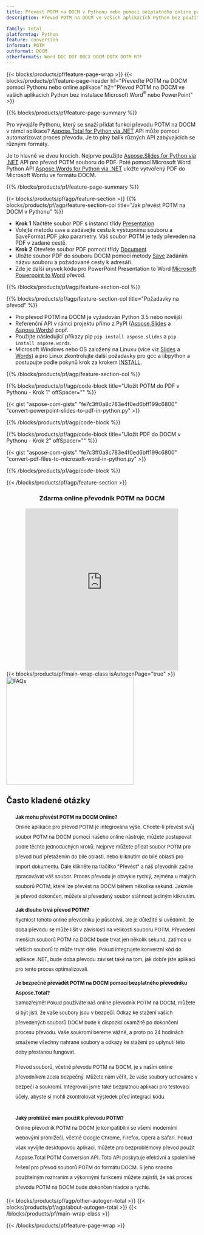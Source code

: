 ```yaml
---
title: Převést POTM na DOCM v Pythonu nebo pomocí bezplatného online převodníku
description: Převod POTM na DOCM ve vašich aplikacích Python bez použití Microsoft Word nebo PowerPoint nebo online. Před integrací kódu rychle otestujte bezplatný online převodník  POTM na DOCM. 

family: total
platformtag: Python
feature: conversion
informat: POTM
outformat: DOCM
otherformats: Word DOC DOT DOCX DOCM DOTX DOTM RTF
---
```

{{< blocks/products/pf/feature-page-wrap >}}
{{< blocks/products/pf/feature-page-header h1="Převeďte POTM na DOCM pomocí Pythonu nebo online aplikace" h2="Převod POTM na DOCM ve vašich aplikacích Python bez instalace Microsoft Word<sup>&reg;</sup> nebo PowerPoint" >}}

{{% blocks/products/pf/feature-page-summary %}}

Pro vývojáře Pythonu, který se snaží přidat funkci převodu POTM na DOCM v rámci aplikace? [Aspose.Total for Python via .NET](https://products.aspose.com/total/python-net/) API může pomoci automatizovat proces převodu. Je to plný balík různých API zabývajících se různými formáty.  

Je to hlavně ve dvou krocích. Nejprve použijte [Aspose.Slides for Python via .NET](https://products.aspose.com/slides/python-net/) API pro převod POTM souboru do PDF. Poté pomocí Microsoft Word Python API [Aspose.Words for Python via .NET](https://products.aspose.com/words/python-net/) uložte vytvořený PDF do Microsoft Wordu ve formátu DOCM. 

{{% /blocks/products/pf/feature-page-summary %}}

{{< blocks/products/pf/agp/feature-section >}}
{{% blocks/products/pf/agp/feature-section-col title="Jak převést POTM na DOCM v Pythonu" %}}
-  **Krok 1** Načtěte soubor PDF s instancí třídy [Presentation](https://reference.aspose.com/slides/python-net/aspose.slides/presentation/)
-  Volejte metodu `save` a zadávejte cestu k výstupnímu souboru a SaveFormat.PDF jako parametry. Váš soubor POTM je tedy převeden na PDF v zadané cestě.
- **Krok 2** Otevřete soubor PDF pomocí třídy [Document](https://reference.aspose.com/words/python-net/aspose.words/document/)
- Uložte soubor PDF do souboru DOCM pomocí metody [Save](https://reference.aspose.com/words/python-net/aspose.words/document/save/) zadáním názvu souboru a požadované cesty k adresáři.
- Zde je další úryvek kódu pro PowerPoint Presentation to Word [Microsoft Powerpoint to Word](https://products.aspose.com/total/python-net/conversion/) převod.

{{% /blocks/products/pf/agp/feature-section-col %}}

{{% blocks/products/pf/agp/feature-section-col title="Požadavky na převod" %}}

- Pro převod POTM na DOCM je vyžadován Python 3.5 nebo novější
- Referenční API v rámci projektu přímo z PyPI ([Aspose.Slides](https://pypi.org/project/Aspose.Slides/) a [Aspose.Words](https://pypi.org/project/aspose-words/)) popř.
- Použijte následující příkazy pip ```pip install aspose.slides``` a ```pip install aspose.words```. 
- Microsoft Windows nebo OS založený na Linuxu (více viz [Slides](https://docs.aspose.com/slides/python-net/system-requirements/) a [Words](https://docs.aspose.com/words/python-net/system-requirements/)) a pro Linux zkontrolujte další požadavky pro gcc a libpython a postupujte podle pokynů krok za krokem [INSTALL](https://docs.aspose.com/words/python-net/installation/).
 

{{% /blocks/products/pf/agp/feature-section-col %}}

{{% blocks/products/pf/agp/code-block title="Uložit POTM do PDF v Pythonu - Krok 1" offSpacer="" %}}

{{< gist "aspose-com-gists" "fe7c3ff0a8c783e4f0ed6bff199c6800" "convert-powerpoint-slides-to-pdf-in-python.py" >}}

{{% /blocks/products/pf/agp/code-block %}}

{{% blocks/products/pf/agp/code-block title="Uložit PDF do DOCM v Pythonu - Krok 2" offSpacer="" %}}

{{< gist "aspose-com-gists" "fe7c3ff0a8c783e4f0ed6bff199c6800" "convert-pdf-files-to-microsoft-word-in-python.py" >}}

{{% /blocks/products/pf/agp/code-block %}}

{{< /blocks/products/pf/agp/feature-section >}}

<div class="container-fluid agp-content bg-white aboutfile box-1 vh100 section nopbtm">
<div class=container>
<div class=row>
<div class="demobox tc col-md-12 padding-0" align="center">

<h3>Zdarma online převodník POTM na DOCM</h3>

<iframe style="border: none; height: 426px;" scrolling="no" src="https://total-conversion-app-65z5r2lp.qa.k8s.dynabic.com/?to=docm&from=potm" id="child-iframe" width="80%"></iframe>

</div></div>
</div></div>
{{< blocks/products/pf/main-wrap-class isAutogenPage="true" >}}
<style>.howtolist li{margin-right: 0!important;line-height: 26px;position: relative;margin-bottom: 10px;font-size: 13px;list-style-type: none;}</style>
<div class="col-md-12 tl bg-gray-dark howtolist section">
  <a class="anchor" name="faqpage"></a>
  <div class="container tl dflex" itemscope="" itemtype="https://schema.org/FAQPage">
      <div class="col-md-4 howtosectiongfx">
          <img class="social-panel-hide-on-mobile" src="https://www.groupdocs.cloud/templates/brand/images/groupdocs/conversion/groupdocs_conversion-brand.png" alt="FAQs" width="335" height="283">
      </div>
      <div class="howtosection col-md-8">
          <div>
              <h2>Často kladené otázky</h2>
              <ul>
                  <li itemscope="" itemprop="mainEntity" itemtype="https://schema.org/Question">
                      <div>
                          <span itemprop="name"><b>Jak mohu převést POTM na DOCM Online?</b></span>
                      </div>
                      <div itemscope="" itemprop="acceptedAnswer" itemtype="https://schema.org/Answer">
                          <span itemprop="text">Online aplikace pro převod POTM je integrována výše. Chcete-li převést svůj soubor POTM na DOCM pomocí našeho online nástroje, můžete postupovat podle těchto jednoduchých kroků. Nejprve můžete přidat soubor POTM pro převod buď přetažením do bílé oblasti, nebo kliknutím do bílé oblasti pro import dokumentu. Dále klikněte na tlačítko "Převést" a náš převodník začne zpracovávat váš soubor. Proces převodu je obvykle rychlý, zejména u malých souborů POTM, které lze převést na DOCM během několika sekund. Jakmile je převod dokončen, můžete si převedený soubor stáhnout jediným kliknutím.</span>
                      </div>
                  </li>
                  <li itemscope="" itemprop="mainEntity" itemtype="https://schema.org/Question">
                      <div>
                          <span itemprop="name"><b>Jak dlouho trvá převod POTM?</b></span>
                      </div>
                      <div itemscope="" itemprop="acceptedAnswer" itemtype="https://schema.org/Answer">
                          <span itemprop="text">Rychlost tohoto online převodníku je působivá, ale je důležité si uvědomit, že doba převodu se může lišit v závislosti na velikosti souboru POTM. Převedení menších souborů POTM na DOCM bude trvat jen několik sekund, zatímco u větších souborů to může trvat déle. Pokud integrujete konverzní kód do aplikace .NET, bude doba převodu záviset také na tom, jak dobře jste aplikaci pro tento proces optimalizovali.</span>
                      </div>
                  </li>
                  <li itemscope="" itemprop="mainEntity" itemtype="https://schema.org/Question">
                      <div>
                          <span itemprop="name"><b>Je bezpečné převádět POTM na DOCM pomocí bezplatného převodníku Aspose.Total?</b></span>
                      </div>
                      <div itemscope="" itemprop="acceptedAnswer" itemtype="https://schema.org/Answer">
                          <span itemprop="text">Samozřejmě! Pokud používáte náš online převodník POTM na DOCM, můžete si být jisti, že vaše soubory jsou v bezpečí. Odkaz ke stažení vašich převedených souborů DOCM bude k dispozici okamžitě po dokončení procesu převodu. Vaše soukromí bereme vážně, a proto po 24 hodinách smažeme všechny nahrané soubory a odkazy ke stažení po uplynutí této doby přestanou fungovat.<br />

Převod souborů, včetně převodu POTM na DOCM, je s naším online převodníkem zcela bezpečný. Můžete nám věřit, že vaše soubory uchováme v bezpečí a soukromí. Integrovali jsme také bezplatnou aplikaci pro testovací účely, abyste si mohli zkontrolovat výsledek před integrací kódu.</span>
                      </div>
                  </li>                 
                  <li itemscope="" itemprop="mainEntity" itemtype="https://schema.org/Question">
                      <div>
                          <span itemprop="name"><b>Jaký prohlížeč mám použít k převodu POTM?</b></span>
                      </div>
                      <div itemscope="" itemprop="acceptedAnswer" itemtype="https://schema.org/Answer">
                          <span itemprop="text">Online převodník POTM na DOCM je kompatibilní se všemi moderními webovými prohlížeči, včetně Google Chrome, Firefox, Opera a Safari. Pokud však vyvíjíte desktopovou aplikaci, můžete pro bezproblémový převod použít Aspose.Total POTM Conversion API. Toto API poskytuje efektivní a spolehlivé řešení pro převod souborů POTM do formátu DOCM. S jeho snadno použitelným rozhraním a výkonnými funkcemi můžete zajistit, že váš proces převodu POTM na DOCM bude dokončen hladce a rychle.</span>
                      </div>
                  </li>
              </ul>
          </div>
      </div>
  </div>
{{< blocks/products/pf/agp/other-autogen-total >}}
{{< blocks/products/pf/agp/about-autogen-total >}}
{{< /blocks/products/pf/main-wrap-class >}}

{{< /blocks/products/pf/feature-page-wrap >}}